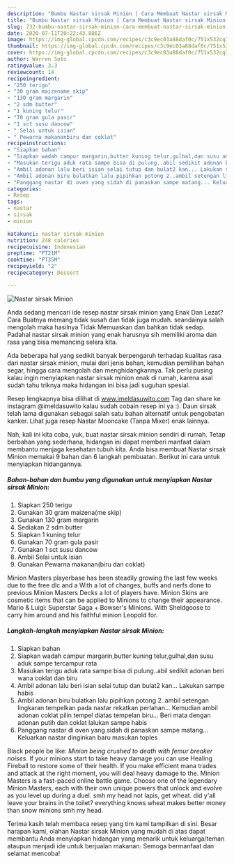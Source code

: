 ```yaml
---
description: "Bumbu Nastar sirsak Minion | Cara Membuat Nastar sirsak Minion Yang Enak Banget"
title: "Bumbu Nastar sirsak Minion | Cara Membuat Nastar sirsak Minion Yang Enak Banget"
slug: 732-bumbu-nastar-sirsak-minion-cara-membuat-nastar-sirsak-minion-yang-enak-banget
date: 2020-07-11T20:22:43.886Z
image: https://img-global.cpcdn.com/recipes/c3c9ec03a88daf0c/751x532cq70/nastar-sirsak-minion-foto-resep-utama.jpg
thumbnail: https://img-global.cpcdn.com/recipes/c3c9ec03a88daf0c/751x532cq70/nastar-sirsak-minion-foto-resep-utama.jpg
cover: https://img-global.cpcdn.com/recipes/c3c9ec03a88daf0c/751x532cq70/nastar-sirsak-minion-foto-resep-utama.jpg
author: Warren Soto
ratingvalue: 3.3
reviewcount: 14
recipeingredient:
- "250 terigu"
- "30 gram maizename skip"
- "130 gram margarin"
- "2 sdm butter"
- "1 kuning telur"
- "70 gram gula pasir"
- "1 sct susu dancow"
- " Selai untuk isian"
- " Pewarna makananbiru dan coklat"
recipeinstructions:
- "Siapkan bahan"
- "Siapkan wadah campur margarin,butter kuning telur,gulhal,dan susu aduk sampe tercampur rata"
- "Masukan terigu aduk rata sampe bisa di pulung..abil sedikit adonan beri wana coklat dan biru"
- "Ambil adonan lalu beri isian selai tutup dan bulat2 kan... Lakukan sampe habis"
- "Ambil adonan biru bulatkan lalu pipihkan potong 2..ambil setengan lingkaran tempelkan pada nastar rekatkan perlahan... Kemudian ambil adonan coklat pilin tempel diatas tempelan biru... Beri mata dengan adonan putih dan coklat lalukan sampe habis"
- "Panggang nastar di oven yang sidah di panaskan sampe matang... Keluarkan nastar dinginkan baru masukan toples"
categories:
- Resep
tags:
- nastar
- sirsak
- minion

katakunci: nastar sirsak minion 
nutrition: 248 calories
recipecuisine: Indonesian
preptime: "PT21M"
cooktime: "PT35M"
recipeyield: "2"
recipecategory: Dessert

---
```



![Nastar sirsak Minion](https://img-global.cpcdn.com/recipes/c3c9ec03a88daf0c/751x532cq70/nastar-sirsak-minion-foto-resep-utama.jpg)

Anda sedang mencari ide resep nastar sirsak minion yang Enak Dan Lezat? Cara Buatnya memang tidak susah dan tidak juga mudah. seandainya salah mengolah maka hasilnya Tidak Memuaskan dan bahkan tidak sedap. Padahal nastar sirsak minion yang enak harusnya sih memiliki aroma dan rasa yang bisa memancing selera kita.

Ada beberapa hal yang sedikit banyak berpengaruh terhadap kualitas rasa dari nastar sirsak minion, mulai dari jenis bahan, kemudian pemilihan bahan segar, hingga cara mengolah dan menghidangkannya. Tak perlu pusing kalau ingin menyiapkan nastar sirsak minion enak di rumah, karena asal sudah tahu triknya maka hidangan ini bisa jadi suguhan spesial.

Resep lengkapnya bisa dilihat di www.imeldasuwito.com Tag dan share ke instagram @imeldasuwito kalau sudah cobain resep ini ya :). Daun sirsak telah lama digunakan sebagai salah satu bahan alternatif untuk pengobatan kanker. Lihat juga resep Nastar Mooncake (Tanpa Mixer) enak lainnya.


Nah, kali ini kita coba, yuk, buat nastar sirsak minion sendiri di rumah. Tetap berbahan yang sederhana, hidangan ini dapat memberi manfaat dalam membantu menjaga kesehatan tubuh kita. Anda bisa membuat Nastar sirsak Minion memakai 9 bahan dan 6 langkah pembuatan. Berikut ini cara untuk menyiapkan hidangannya.

<!--inarticleads1-->

##### Bahan-bahan dan bumbu yang digunakan untuk menyiapkan Nastar sirsak Minion:

1. Siapkan 250 terigu
1. Gunakan 30 gram maizena(me skip)
1. Gunakan 130 gram margarin
1. Sediakan 2 sdm butter
1. Siapkan 1 kuning telur
1. Gunakan 70 gram gula pasir
1. Gunakan 1 sct susu dancow
1. Ambil  Selai untuk isian
1. Gunakan  Pewarna makanan(biru dan coklat)


Minion Masters playerbase has been steadily growing the last few weeks due to the free dlc and a With a lot of changes, buffs and nerfs done to previous Minion Masters Decks a lot of players have. Minion Skins are cosmetic items that can be applied to Minions to change their appearance. Mario &amp; Luigi: Superstar Saga + Bowser&#39;s Minions. With Sheldgoose to carry him around and his faithful minion Leopold for. 

<!--inarticleads2-->

##### Langkah-langkah menyiapkan Nastar sirsak Minion:

1. Siapkan bahan
1. Siapkan wadah campur margarin,butter kuning telur,gulhal,dan susu aduk sampe tercampur rata
1. Masukan terigu aduk rata sampe bisa di pulung..abil sedikit adonan beri wana coklat dan biru
1. Ambil adonan lalu beri isian selai tutup dan bulat2 kan... Lakukan sampe habis
1. Ambil adonan biru bulatkan lalu pipihkan potong 2..ambil setengan lingkaran tempelkan pada nastar rekatkan perlahan... Kemudian ambil adonan coklat pilin tempel diatas tempelan biru... Beri mata dengan adonan putih dan coklat lalukan sampe habis
1. Panggang nastar di oven yang sidah di panaskan sampe matang... Keluarkan nastar dinginkan baru masukan toples


Black people be like: *Minion being crushed to death with femur breaker noises*. If your minions start to take heavy damage you can use Healing Fireball to restore some of their health. If you make efficient mana trades and attack at the right moment, you will deal heavy damage to the. Minion Masters is a fast-paced online battle game. Choose one of the legendary Minion Masters, each with their own unique powers that unlock and evolve as you level up during a duel. smh my head not lapis, get wheat. did y&#39;all leave your brains in the toilet? everything knows wheat makes better money than snow minions smh my head. 

Terima kasih telah membaca resep yang tim kami tampilkan di sini. Besar harapan kami, olahan Nastar sirsak Minion yang mudah di atas dapat membantu Anda menyiapkan hidangan yang menarik untuk keluarga/teman ataupun menjadi ide untuk berjualan makanan. Semoga bermanfaat dan selamat mencoba!
